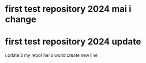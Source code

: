 first test repository 2024 mai
i change
=======
first test repository 2024
update
=======
update 2
my repo1
hello world
create new line
